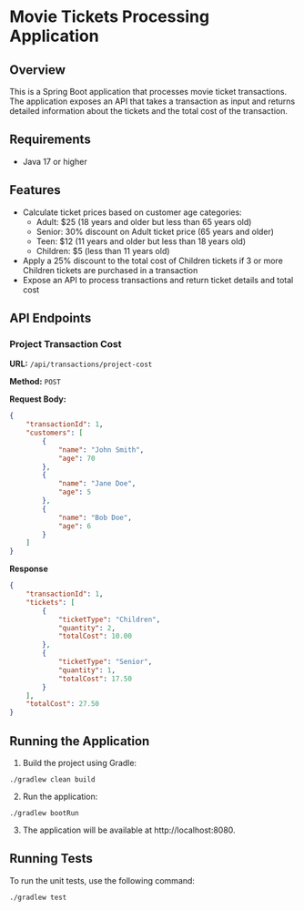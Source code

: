 # Movie Tickets Processing Application

## Overview
This is a Spring Boot application that processes movie ticket transactions. The application exposes an API that takes a transaction as input and returns detailed information about the tickets and the total cost of the transaction.

## Requirements
- Java 17 or higher

## Features
- Calculate ticket prices based on customer age categories:
    - Adult: $25 (18 years and older but less than 65 years old)
    - Senior: 30% discount on Adult ticket price (65 years and older)
    - Teen: $12 (11 years and older but less than 18 years old)
    - Children: $5 (less than 11 years old)
- Apply a 25% discount to the total cost of Children tickets if 3 or more Children tickets are purchased in a transaction
- Expose an API to process transactions and return ticket details and total cost

## API Endpoints

### Project Transaction Cost
**URL:** `/api/transactions/project-cost`

**Method:** `POST`

**Request Body:**
```json
{
    "transactionId": 1,
    "customers": [
        {
            "name": "John Smith",
            "age": 70
        },
        {
            "name": "Jane Doe",
            "age": 5
        },
        {
            "name": "Bob Doe",
            "age": 6
        }
    ]
}
```

**Response**
```json
{
    "transactionId": 1,
    "tickets": [
        {
            "ticketType": "Children",
            "quantity": 2,
            "totalCost": 10.00
        },
        {
            "ticketType": "Senior",
            "quantity": 1,
            "totalCost": 17.50
        }
    ],
    "totalCost": 27.50
}
```

## Running the Application
1. Build the project using Gradle:

```shell
./gradlew clean build
```

2. Run the application:

```shell
./gradlew bootRun
```
3. The application will be available at http://localhost:8080.

## Running Tests
To run the unit tests, use the following command:

```shell
./gradlew test
```